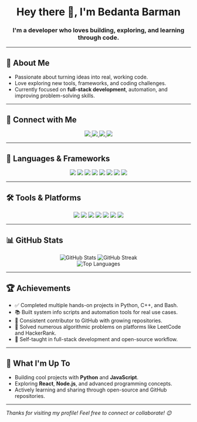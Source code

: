 <!-- GitHub Profile README -->

<h1 align="center">Hey there 👋, I'm Bedanta Barman</h1>
<h3 align="center">I'm a developer who loves building, exploring, and learning through code.</h3>

---

## 🌟 About Me
- Passionate about turning ideas into real, working code.
- Love exploring new tools, frameworks, and coding challenges.
- Currently focused on **full-stack development**, automation, and improving problem-solving skills.

---

## 🔗 Connect with Me

<p align="center">
  <a href="https://github.com/Bedanta1010">
    <img src="https://img.shields.io/badge/GitHub-%2312100E.svg?&style=for-the-badge&logo=github&logoColor=white" />
  </a>
  <a href="https://www.linkedin.com/in/bedanta-prakash-barman-93b1a1328/">
    <img src="https://img.shields.io/badge/LinkedIn-blue?style=for-the-badge&logo=linkedin&logoColor=white" />
  </a>
  <a href="https://www.instagram.com/bed._anta/">
    <img src="https://img.shields.io/badge/Instagram-E4405F?style=for-the-badge&logo=instagram&logoColor=white" />
  </a>
  <a href="https://discord.com/users/678217187542040582">
    <img src="https://img.shields.io/badge/Discord-iamalex1075865F2?style=for-the-badge&logo=discord&logoColor=white" />
  </a>
</p>

---

## 🧰 Languages & Frameworks

<p align="center">
  <img src="https://img.shields.io/badge/Python-3776AB?style=for-the-badge&logo=python&logoColor=white" />
  <img src="https://img.shields.io/badge/JavaScript-F7DF1E?style=for-the-badge&logo=javascript&logoColor=black" />
  <img src="https://img.shields.io/badge/C++-00599C?style=for-the-badge&logo=c%2B%2B&logoColor=white" />
  <img src="https://img.shields.io/badge/C-00599C?style=for-the-badge&logo=c&logoColor=white" />
  <img src="https://img.shields.io/badge/Node.js-339933?style=for-the-badge&logo=nodedotjs&logoColor=white" />
  <img src="https://img.shields.io/badge/Java-ED8B00?style=for-the-badge&logo=java&logoColor=white" />
  <img src="https://img.shields.io/badge/React-20232A?style=for-the-badge&logo=react&logoColor=61DAFB" />
  <img src="https://img.shields.io/badge/Bash-121011?style=for-the-badge&logo=gnu-bash&logoColor=white" />
</p>

---

## 🛠 Tools & Platforms

<p align="center">
  <img src="https://img.shields.io/badge/VS Code-007ACC?style=for-the-badge&logo=visual-studio-code&logoColor=white" />
  <img src="https://img.shields.io/badge/Visual Studio-5C2D91?style=for-the-badge&logo=visualstudio&logoColor=white" />
  <img src="https://img.shields.io/badge/IntelliJ IDEA-000000?style=for-the-badge&logo=intellijidea&logoColor=white" />
  <img src="https://img.shields.io/badge/PyCharm-143?style=for-the-badge&logo=pycharm&logoColor=white" />
  <img src="https://img.shields.io/badge/PowerShell-5391FE?style=for-the-badge&logo=powershell&logoColor=white" />
  <img src="https://img.shields.io/badge/Kaggle-20BEFF?style=for-the-badge&logo=kaggle&logoColor=white" />
  <img src="https://img.shields.io/badge/Google Colab-F9AB00?style=for-the-badge&logo=googlecolab&logoColor=white" />
</p>

---

## 📊 GitHub Stats

<p align="center">
  <img src="https://github-readme-stats.vercel.app/api?username=Bedanta1010&show_icons=true&theme=tokyonight&count_private=true" alt="GitHub Stats" />
  <img src="https://github-readme-streak-stats.herokuapp.com/?user=Bedanta1010&theme=tokyonight" alt="GitHub Streak" />
  <br />
  <img src="https://github-readme-stats.vercel.app/api/top-langs/?username=Bedanta1010&layout=compact&theme=tokyonight&langs_count=8" alt="Top Languages" />
</p>

---

## 🏆 Achievements

- ✅ Completed multiple hands-on projects in Python, C++, and Bash.
- 📚 Built system info scripts and automation tools for real use cases.
- 🌟 Consistent contributor to GitHub with growing repositories.
- 🥇 Solved numerous algorithmic problems on platforms like LeetCode and HackerRank.
- 🧠 Self-taught in full-stack development and open-source workflow.

---

## 🚀 What I'm Up To
- Building cool projects with **Python** and **JavaScript**.
- Exploring **React**, **Node.js**, and advanced programming concepts.
- Actively learning and sharing through open-source and GitHub repositories.

---

*Thanks for visiting my profile! Feel free to connect or collaborate! 😊*
